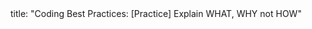 <frontmatter>
title: "Coding Best Practices: [Practice] Explain WHAT, WHY not HOW"
</frontmatter>

<include src="navbar.md" boilerplate />

<include src="unit-inPage-asFlat.md" boilerplate />